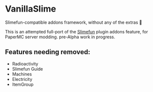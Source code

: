 # VanillaSlime
Slimefun-compatible addons framework, without any of the extras :icecream:

This is an attempted full-port of the [Slimefun](https://github.com/Slimefun/Slimefun4) plugin addons feature, for PaperMC server modding. pre-Alpha work in progress.

## Features needing removed:
- Radioactivity
- Slimefun Guide
- Machines
- Electricity
- ItemGroup